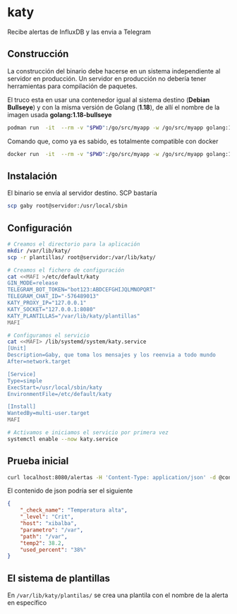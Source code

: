 # katy
Recibe alertas de InfluxDB y las envia a Telegram

## Construcción
La construcción del binario debe hacerse en un sistema independiente al servidor en producción. Un servidor en producción no debería tener herramientas para compilación de paquetes.

El truco esta en usar una contenedor igual al sistema destino (**Debian Bullseye**) y con la misma versión de Golang (**1.18**), de allí el nombre de la imagen usada **golang:1.18-bullseye**
```bash
podman run  -it  --rm -v "$PWD":/go/src/myapp -w /go/src/myapp golang:1.18-bullseye go build .
```

Comando que, como ya es sabido, es totalmente compatible con docker
```bash
docker run  -it  --rm -v "$PWD":/go/src/myapp -w /go/src/myapp golang:1.18-bullseye go build .
```

## Instalación
El binario se envía al servidor destino. SCP bastaría
```bash
scp gaby root@servidor:/usr/local/sbin
```

## Configuración
```bash
# Creamos el directorio para la aplicación
mkdir /var/lib/katy/
scp -r plantillas/ root@servidor:/var/lib/katy/

# Creamos el fichero de configuración
cat <<MAFI >/etc/default/katy
GIN_MODE=release
TELEGRAM_BOT_TOKEN="bot123:ABDCEFGHIJQLMNOPQRT"
TELEGRAM_CHAT_ID="-576489013"
KATY_PROXY_IP="127.0.0.1"
KATY_SOCKET="127.0.0.1:8080"
KATY_PLANTILLAS="/var/lib/katy/plantillas"
MAFI

# Configuramos el servicio
cat <<MAFI> /lib/systemd/system/katy.service 
[Unit]
Description=Gaby, que toma los mensajes y los reenvia a todo mundo
After=network.target

[Service]
Type=simple
ExecStart=/usr/local/sbin/katy
EnvironmentFile=/etc/default/katy

[Install]
WantedBy=multi-user.target
MAFI

# Activamos e iniciamos el servicio por primera vez
systemctl enable --now katy.service
```

## Prueba inicial
```bash
curl localhost:8080/alertas -H 'Content-Type: application/json' -d @contenido.json
```

El contenido de json podría ser el siguiente
```json
{
    "_check_name": "Temperatura alta",
    "_level": "Crit",
    "host": "xibalba",
    "parametro": "/var",
    "path": "/var",
    "temp2": 38.2,
    "used_percent": "38%"
}
```

## El sistema de plantillas
En `/var/lib/katy/plantilas/` se crea una plantila con el nombre de la alerta en específico